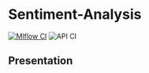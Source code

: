 # Sentiment-Analysis

[![Mlflow CI](https://github.com/amadousysada/Sentiment-Analysis/actions/workflows/mlflow.yml/badge.svg?branch=main)](https://github.com/amadousysada/Sentiment-Analysis/actions/workflows/mlflow.yml)
![API CI](https://github.com/amadousysada/sentiments/actions/workflows/api.yml/badge.svg?branch=main)
## Presentation
